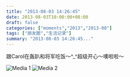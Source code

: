 ```yaml
---
title: "2013-08-03 14:26:45"
date: 2013-08-03T10:00:00+08:00
draft: false
categories: ["moments","2013","2013-08"]
tags: ["朋友圈","生活记录"]
summary: "2013-08-03 14:26:45..."
---
```


跟Carol在轰趴和将军吃饭〜^_^超级开心〜噢啦啦〜

![Media 1](/Moments/photos/2013-08-03/201308031426450.jpg)
![Media 2](/Moments/photos/2013-08-03/201308031426451.jpg)
